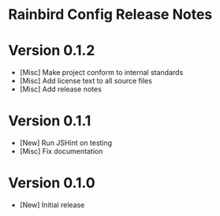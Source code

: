 # Rainbird Config Release Notes

# Version 0.1.2

  * [Misc] Make project conform to internal standards
  * [Misc] Add license text to all source files
  * [Misc] Add release notes

# Version 0.1.1

  * [New] Run JSHint on testing
  * [Misc] Fix documentation

# Version 0.1.0

  * [New] Initial release